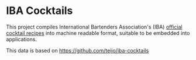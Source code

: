 # IBA Cocktails

This project compiles International Bartenders Association's (IBA) [official
cocktail recipes](http://iba-world.com/iba-cocktails/) into machine readable
format, suitable to be embedded into applications.

This data is based on
https://github.com/teijo/iba-cocktails
